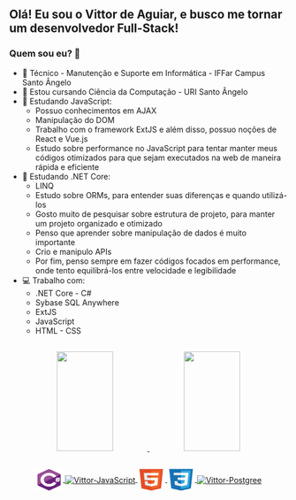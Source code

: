 ## Olá! Eu sou o Vittor de Aguiar, e busco me tornar um desenvolvedor Full-Stack!

<h3>Quem sou eu? 🫶</h3>

- 🔦 Técnico - Manutenção e Suporte em Informática - IFFar Campus Santo Ângelo
- 📖 Estou cursando Ciência da Computação - URI Santo Ângelo
- 🎯 Estudando JavaScript:
  - Possuo conhecimentos em AJAX
  - Manipulação do DOM
  - Trabalho com o framework ExtJS e além disso, possuo noções de React e Vue.js
  - Estudo sobre performance no JavaScript para tentar manter meus códigos otimizados para que sejam executados na web de maneira rápida e eficiente
- 📌 Estudando .NET Core: 
  - LINQ
  - Estudo sobre ORMs, para entender suas diferenças e quando utilizá-los
  - Gosto muito de pesquisar sobre estrutura de projeto, para manter um projeto organizado e otimizado
  - Penso que aprender sobre manipulação de dados é muito importante
  - Crio e manipulo APIs
  - Por fim, penso sempre em fazer códigos focados em performance, onde tento equilibrá-los entre velocidade e legibilidade
- 💻 Trabalho com: 
  - .NET Core - C#
  - Sybase SQL Anywhere
  - ExtJS
  - JavaScript
  - HTML - CSS

##
  
<div align="center">
  <a href="https://github.com/vittoraguiar">
  <img width="45%" height="180em" src="https://github-readme-stats.vercel.app/api?username=vittoraguiar&show_icons=true&theme=cobalt&include_all_commits=true&count_private=true"/>
  <img width="45%" height="180em" src="https://github-readme-stats.vercel.app/api/top-langs/?username=vittoraguiar&layout=compact&langs_count=7&theme=cobalt"/>
</div>

##

<div align="center">
  <img align="center" alt="Vittor-C-Sharp" height="40" width="50" src="https://raw.githubusercontent.com/devicons/devicon/master/icons/csharp/csharp-original.svg">
  <img align="center" alt="Vittor-JavaScript" height="40" width="50" src="https://cdn.jsdelivr.net/gh/devicons/devicon/icons/javascript/javascript-original.svg">
  <img align="center" alt="Vittor-HTML" height="40" width="50" src="https://raw.githubusercontent.com/devicons/devicon/master/icons/html5/html5-original.svg">
  <img align="center" alt="Vittor-CSS" height="40" width="50" src="https://raw.githubusercontent.com/devicons/devicon/master/icons/css3/css3-original.svg">
  <img align="center" alt="Vittor-Postgree" height="40" width="50" src="https://cdn.jsdelivr.net/gh/devicons/devicon/icons/postgresql/postgresql-original.svg" />
</div>
